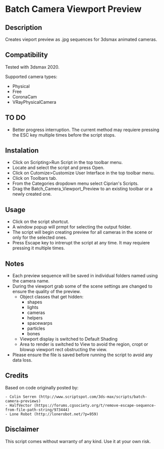 # Batch Camera Viewport Preview

## Description

Creates vieport preview as .jpg sequences for 3dsmax animated cameras.

## Compatibility

Tested with 3dsmax 2020.

Supported camera types:

- Physical
- Free
- CoronaCam
- VRayPhysicalCamera

## TO DO

- Better progress interruption. The current method may requiere pressing the ESC key multiple times before the script stops.

## Instalation

- Click on Scripting>Run Script in the top toolbar menu.
- Locate and select the script and press Open.
- Click on Cutomize>Customize User Interface in the top toolbar menu.
- Click on Toolbars tab.
- From the Categories dropdown menu select Ciprian's Scripts.
- Drag the Batch_Camera_Viewport_Preview to an existing toolbar or a newly created one.

## Usage

- Click on the script shortcut.
- A window popup will prmpt for selecting the output folder.
- The script will begin creating preview for all cameras in the scene or only for the selected ones.
- Press Escape key to intrerupt the script at any time. It may requiere pressing it multiple times.

## Notes

- Each preview sequence will be saved in individual folders named using the camera name.
- During the viewport grab some of the scene settings are changed to ensure the quality of the preview.
  - Object classes that get hidden:
    - shapes
    - lights
    - cameras
    - helpers
    - spacewarps
    - particles
    - bones
  - Viewport display is switched to Default Shading
  - Area to render is switched to View to avoid the region, cropt or blowup viewport rect obstructing the view.
- Please ensure the file is saved before running the script to avoid any data loss.

## Credits

Based on code originally posted by:

    - Colin Serren (http://www.scriptspot.com/3ds-max/scripts/batch-camera-previews)
    - HalfVector (https://forums.cgsociety.org/t/remove-escape-sequence-from-file-path-string/973444)
    - Lone Robot (http://lonerobot.net/?p=959)

## Disclaimer

This script comes without warranty of any kind. Use it at your own risk.
